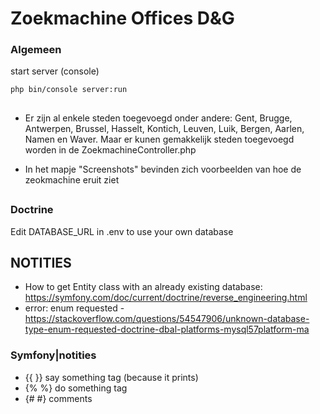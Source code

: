 # Zoekmachine Offices D&G

### Algemeen
start server (console)
```
php bin/console server:run
```
##
- Er zijn al enkele steden toegevoegd onder andere: Gent, Brugge, Antwerpen, Brussel, Hasselt, Kontich, Leuven, Luik, Bergen, Aarlen, Namen en Waver. 
Maar er kunen gemakkelijk steden toegevoegd worden in de ZoekmachineController.php

- In het mapje "Screenshots" bevinden zich voorbeelden van hoe de zeokmachine eruit ziet
##

### Doctrine
Edit DATABASE_URL in .env to use your own database

## NOTITIES

- How to get Entity class with an already existing database: https://symfony.com/doc/current/doctrine/reverse_engineering.html
- error: enum requested   - https://stackoverflow.com/questions/54547906/unknown-database-type-enum-requested-doctrine-dbal-platforms-mysql57platform-ma

### Symfony|notities
- {{ }} say something tag (because it prints)
- {% %} do something tag
- {# #} comments